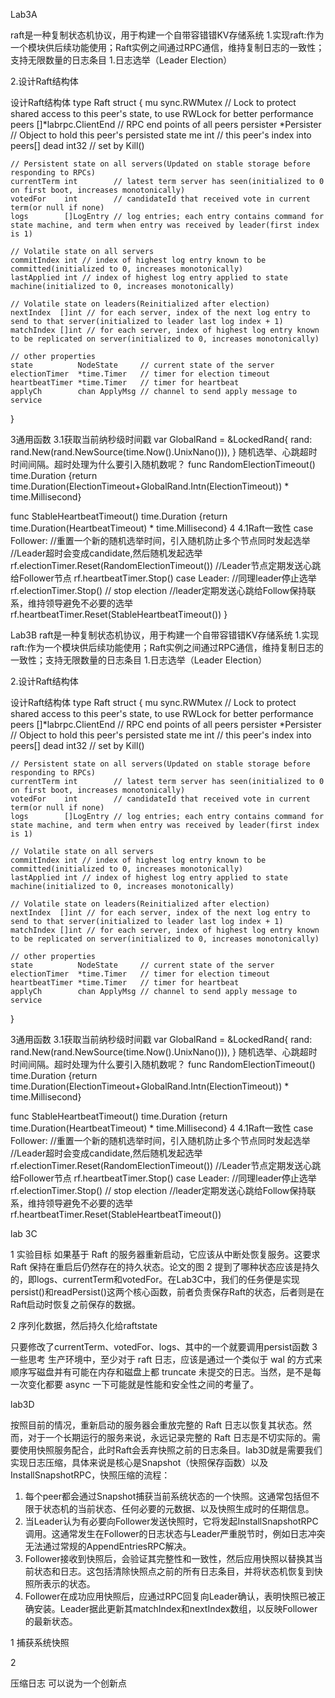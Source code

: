 Lab3A

raft是一种复制状态机协议，用于构建一个自带容错错KV存储系统
1.实现raft:作为一个模块供后续功能使用；Raft实例之间通过RPC通信，维持复制日志的一致性；支持无限数量的日志条目
1.日志选举（Leader Election）

2.设计Raft结构体

设计Raft结构体
type Raft struct {
    mu        sync.RWMutex        // Lock to protect shared access to this peer's state, to use RWLock for better performance
    peers     []*labrpc.ClientEnd // RPC end points of all peers
    persister *Persister          // Object to hold this peer's persisted state
    me        int                 // this peer's index into peers[]
    dead      int32               // set by Kill()

    // Persistent state on all servers(Updated on stable storage before responding to RPCs)
    currentTerm int        // latest term server has seen(initialized to 0 on first boot, increases monotonically)
    votedFor    int        // candidateId that received vote in current term(or null if none)
    logs        []LogEntry // log entries; each entry contains command for state machine, and term when entry was received by leader(first index is 1)

    // Volatile state on all servers
    commitIndex int // index of highest log entry known to be committed(initialized to 0, increases monotonically)
    lastApplied int // index of highest log entry applied to state machine(initialized to 0, increases monotonically)

    // Volatile state on leaders(Reinitialized after election)
    nextIndex  []int // for each server, index of the next log entry to send to that server(initialized to leader last log index + 1)
    matchIndex []int // for each server, index of highest log entry known to be replicated on server(initialized to 0, increases monotonically)

    // other properties
    state          NodeState     // current state of the server
    electionTimer  *time.Timer   // timer for election timeout
    heartbeatTimer *time.Timer   // timer for heartbeat
    applyCh        chan ApplyMsg // channel to send apply message to service
}

3通用函数
3.1获取当前纳秒级时间戳
var GlobalRand = &LockedRand{
    rand: rand.New(rand.NewSource(time.Now().UnixNano())),
}
随机选举、心跳超时时间间隔。超时处理为什么要引入随机数呢？
func RandomElectionTimeout() time.Duration {return time.Duration(ElectionTimeout+GlobalRand.Intn(ElectionTimeout)) * time.Millisecond}

func StableHeartbeatTimeout() time.Duration {return time.Duration(HeartbeatTimeout) * time.Millisecond}
4
4.1Raft一致性
case Follower:
//重置一个新的随机选举时间，引入随机防止多个节点同时发起选举
//Leader超时会变成candidate,然后随机发起选举
        rf.electionTimer.Reset(RandomElectionTimeout())
//Leader节点定期发送心跳给Follower节点
        rf.heartbeatTimer.Stop()
case Leader:
//同理leader停止选举
        rf.electionTimer.Stop() // stop election
//leader定期发送心跳给Follow保持联系，维持领导避免不必要的选举
        rf.heartbeatTimer.Reset(StableHeartbeatTimeout())
    }

Lab3B
raft是一种复制状态机协议，用于构建一个自带容错错KV存储系统
1.实现raft:作为一个模块供后续功能使用；Raft实例之间通过RPC通信，维持复制日志的一致性；支持无限数量的日志条目
1.日志选举（Leader Election）

2.设计Raft结构体

设计Raft结构体
type Raft struct {
    mu        sync.RWMutex        // Lock to protect shared access to this peer's state, to use RWLock for better performance
    peers     []*labrpc.ClientEnd // RPC end points of all peers
    persister *Persister          // Object to hold this peer's persisted state
    me        int                 // this peer's index into peers[]
    dead      int32               // set by Kill()

    // Persistent state on all servers(Updated on stable storage before responding to RPCs)
    currentTerm int        // latest term server has seen(initialized to 0 on first boot, increases monotonically)
    votedFor    int        // candidateId that received vote in current term(or null if none)
    logs        []LogEntry // log entries; each entry contains command for state machine, and term when entry was received by leader(first index is 1)

    // Volatile state on all servers
    commitIndex int // index of highest log entry known to be committed(initialized to 0, increases monotonically)
    lastApplied int // index of highest log entry applied to state machine(initialized to 0, increases monotonically)

    // Volatile state on leaders(Reinitialized after election)
    nextIndex  []int // for each server, index of the next log entry to send to that server(initialized to leader last log index + 1)
    matchIndex []int // for each server, index of highest log entry known to be replicated on server(initialized to 0, increases monotonically)

    // other properties
    state          NodeState     // current state of the server
    electionTimer  *time.Timer   // timer for election timeout
    heartbeatTimer *time.Timer   // timer for heartbeat
    applyCh        chan ApplyMsg // channel to send apply message to service
}

3通用函数
3.1获取当前纳秒级时间戳
var GlobalRand = &LockedRand{
    rand: rand.New(rand.NewSource(time.Now().UnixNano())),
}
随机选举、心跳超时时间间隔。超时处理为什么要引入随机数呢？
func RandomElectionTimeout() time.Duration {return time.Duration(ElectionTimeout+GlobalRand.Intn(ElectionTimeout)) * time.Millisecond}

func StableHeartbeatTimeout() time.Duration {return time.Duration(HeartbeatTimeout) * time.Millisecond}
4
4.1Raft一致性
case Follower:
//重置一个新的随机选举时间，引入随机防止多个节点同时发起选举
//Leader超时会变成candidate,然后随机发起选举
        rf.electionTimer.Reset(RandomElectionTimeout())
//Leader节点定期发送心跳给Follower节点
        rf.heartbeatTimer.Stop()
case Leader:
//同理leader停止选举
        rf.electionTimer.Stop() // stop election
//leader定期发送心跳给Follow保持联系，维持领导避免不必要的选举
        rf.heartbeatTimer.Reset(StableHeartbeatTimeout())

lab 3C

1 实验目标
如果基于 Raft 的服务器重新启动，它应该从中断处恢复服务。这要求 Raft 保持在重启后仍然存在的持久状态。论文的图 2 提到了哪种状态应该是持久的，即logs、currentTerm和votedFor。在Lab3C中，我们的任务便是实现persist()和readPersist()这两个核心函数，前者负责保存Raft的状态，后者则是在Raft启动时恢复之前保存的数据。

2 序列化数据，然后持久化给raftstate



只要修改了currentTerm、votedFor、logs、其中的一个就要调用persist函数
3 一些思考
生产环境中，至少对于 raft 日志，应该是通过一个类似于 wal 的方式来顺序写磁盘并有可能在内存和磁盘上都 truncate 未提交的日志。当然，是不是每一次变化都要 async 一下可能就是性能和安全性之间的考量了。

lab3D

按照目前的情况，重新启动的服务器会重放完整的 Raft 日志以恢复其状态。然而，对于一个长期运行的服务来说，永远记录完整的 Raft 日志是不切实际的。需要使用快照服务配合，此时Raft会丢弃快照之前的日志条目。lab3D就是需要我们实现日志压缩，具体来说是核心是Snapshot（快照保存函数）以及InstallSnapshotRPC，快照压缩的流程：
1. 每个peer都会通过Snapshot捕获当前系统状态的一个快照。这通常包括但不限于状态机的当前状态、任何必要的元数据、以及快照生成时的任期信息。
2. 当Leader认为有必要向Follower发送快照时，它将发起InstallSnapshotRPC调用。这通常发生在Follower的日志状态与Leader严重脱节时，例如日志冲突无法通过常规的AppendEntriesRPC解决。
3. Follower接收到快照后，会验证其完整性和一致性，然后应用快照以替换其当前状态和日志。这包括清除快照点之前的所有日志条目，并将状态机恢复到快照所表示的状态。
4. Follower在成功应用快照后，应通过RPC回复向Leader确认，表明快照已被正确安装。Leader据此更新其matchIndex和nextIndex数组，以反映Follower的最新状态。

1 捕获系统快照

2

压缩日志 可以说为一个创新点

